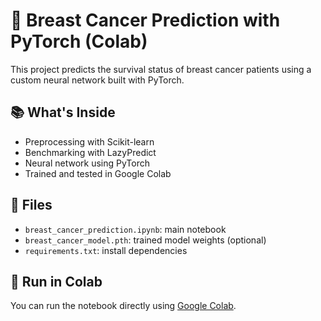 # 🧠 Breast Cancer Prediction with PyTorch (Colab)

This project predicts the survival status of breast cancer patients using a custom neural network built with PyTorch.

## 📚 What's Inside

- Preprocessing with Scikit-learn
- Benchmarking with LazyPredict
- Neural network using PyTorch
- Trained and tested in Google Colab

## 📁 Files

- `breast_cancer_prediction.ipynb`: main notebook
- `breast_cancer_model.pth`: trained model weights (optional)
- `requirements.txt`: install dependencies

## 🚀 Run in Colab

You can run the notebook directly using [Google Colab](https://colab.research.google.com).
